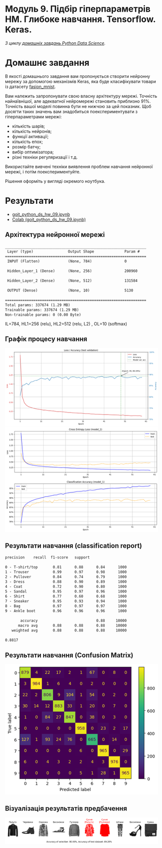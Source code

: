 # Модуль 9.  Підбір гіперпараметрів НМ. Глибоке навчання. Tensorflow. Keras.

*З циклу [домашніх завдань Python Data Science](https://github.com/lexxai/goit_python_data_sciense_homework).*

# Домашнє завдання

В якості домашнього завдання вам пропонується створити нейронну мережу за допомогою механізмів Keras, яка буде класифікувати товари із датасету [fasion_mnist](https://www.tensorflow.org/datasets/catalog/fashion_mnist).

Вам належить запропонувати свою власну архітектуру мережі. Точність найнаївнішої, але адекватної нейромережі становить приблизно 91%. Точність вашої моделі повинна бути не нижчою за цей показник. Щоб досягти таких значень вам знадобиться поекспериментувати з гіперпараметрами мережі:

- кількість шарів;
- кількість нейронів;
- функції активації;
- кількість епох;
- розмір батчу;
- вибір оптимізатора;
- різні техніки регуляризації і т.д.

Використайте вивчені техніки виявлення проблем навчання нейронної мережі, і потім поекспериментуйте.

Рішення оформіть у вигляді окремого ноутбука.


# Результати

- [goit_python_ds_hw_09.ipynb](goit_python_ds_hw_09.ipynb)
- [Colab (goit_python_ds_hw_09.ipynb)](https://colab.research.google.com/drive/13IS9pP4JoGg4gH3kYhC9Qr0k8Lf2JpjB?usp=sharing)

## Архітектура нейронної мережі

```
_________________________________________________________________
 Layer (type)                Output Shape              Param #   
=================================================================
 INPUT (Flatten)             (None, 784)               0         
                                                                 
 Hidden_Layer_1 (Dense)      (None, 256)               200960    
                                                                 
 Hidden_Layer_2 (Dense)      (None, 512)               131584    
                                                                 
 OUTPUT (Dense)              (None, 10)                5130      
                                                                 
=================================================================
Total params: 337674 (1.29 MB)
Trainable params: 337674 (1.29 MB)
Non-trainable params: 0 (0.00 Byte)
```

IL=784, HL1=256 (relu), HL2=512 (relu, L2) , OL=10 (softmax)

## Графік процесу навчання

![hw09-val-loss-acc](hw09-val-loss-acc.png)
![hw09-val-acc](hw09-val-acc.png)

## Результати навчання (classification report)
```
precision    recall  f1-score   support

0 - T-shirt/top       0.81      0.88      0.84      1000
1 - Trouser           0.99      0.97      0.98      1000
2 - Pullover          0.84      0.74      0.79      1000
3 - Dress             0.88      0.90      0.89      1000
4 - Coat              0.72      0.90      0.80      1000
5 - Sandal            0.95      0.97      0.96      1000
6 - Shirt             0.77      0.60      0.68      1000
7 - Sneaker           0.95      0.93      0.94      1000
8 - Bag               0.97      0.97      0.97      1000
9 - Ankle boot        0.96      0.96      0.96      1000

       accuracy                           0.88     10000
      macro avg       0.88      0.88      0.88     10000
   weighted avg       0.88      0.88      0.88     10000

0.8817
```

## Результати навчання (Confusion Matrix)

![hw-09-confm](hw-09-confm.png)

## Візуалізація результатів предбачення

![hw-09-pred-imgs](hw-09-pred-imgs.png)
